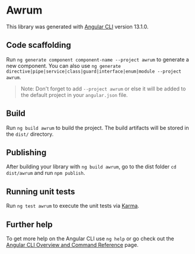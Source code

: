 # Awrum

This library was generated with [Angular CLI](https://github.com/angular/angular-cli) version 13.1.0.

## Code scaffolding

Run `ng generate component component-name --project awrum` to generate a new component. You can also use `ng generate directive|pipe|service|class|guard|interface|enum|module --project awrum`.
> Note: Don't forget to add `--project awrum` or else it will be added to the default project in your `angular.json` file. 

## Build

Run `ng build awrum` to build the project. The build artifacts will be stored in the `dist/` directory.

## Publishing

After building your library with `ng build awrum`, go to the dist folder `cd dist/awrum` and run `npm publish`.

## Running unit tests

Run `ng test awrum` to execute the unit tests via [Karma](https://karma-runner.github.io).

## Further help

To get more help on the Angular CLI use `ng help` or go check out the [Angular CLI Overview and Command Reference](https://angular.io/cli) page.

